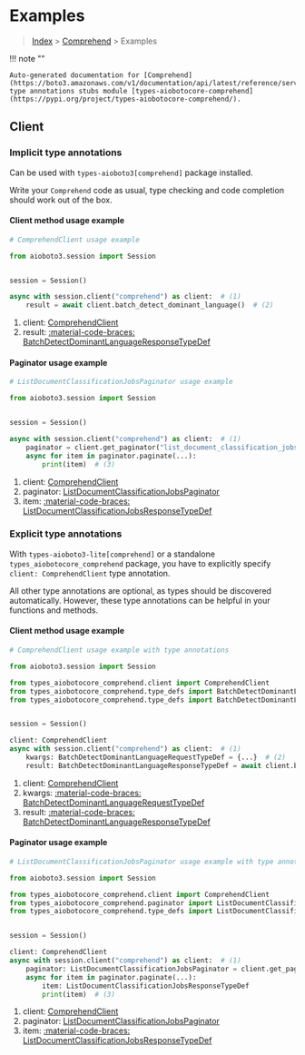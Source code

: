 # Examples

> [Index](../README.md) > [Comprehend](./README.md) > Examples

!!! note ""

    Auto-generated documentation for [Comprehend](https://boto3.amazonaws.com/v1/documentation/api/latest/reference/services/comprehend.html#comprehend)
    type annotations stubs module [types-aiobotocore-comprehend](https://pypi.org/project/types-aiobotocore-comprehend/).

## Client

### Implicit type annotations

Can be used with `types-aioboto3[comprehend]` package installed.

Write your `Comprehend` code as usual,
type checking and code completion should work out of the box.



#### Client method usage example

```python
# ComprehendClient usage example

from aioboto3.session import Session


session = Session()

async with session.client("comprehend") as client:  # (1)
    result = await client.batch_detect_dominant_language()  # (2)
```

1. client: [ComprehendClient](./client.md)
2. result: [:material-code-braces: BatchDetectDominantLanguageResponseTypeDef](./type_defs.md#batchdetectdominantlanguageresponsetypedef)



#### Paginator usage example

```python
# ListDocumentClassificationJobsPaginator usage example

from aioboto3.session import Session


session = Session()

async with session.client("comprehend") as client:  # (1)
    paginator = client.get_paginator("list_document_classification_jobs")  # (2)
    async for item in paginator.paginate(...):
        print(item)  # (3)
```

1. client: [ComprehendClient](./client.md)
2. paginator: [ListDocumentClassificationJobsPaginator](./paginators.md#listdocumentclassificationjobspaginator)
3. item: [:material-code-braces: ListDocumentClassificationJobsResponseTypeDef](./type_defs.md#listdocumentclassificationjobsresponsetypedef)




### Explicit type annotations

With `types-aioboto3-lite[comprehend]`
or a standalone `types_aiobotocore_comprehend` package, you have to explicitly specify
`client: ComprehendClient` type annotation.

All other type annotations are optional, as types should be discovered automatically.
However, these type annotations can be helpful in your functions and methods.


#### Client method usage example

```python
# ComprehendClient usage example with type annotations

from aioboto3.session import Session

from types_aiobotocore_comprehend.client import ComprehendClient
from types_aiobotocore_comprehend.type_defs import BatchDetectDominantLanguageResponseTypeDef
from types_aiobotocore_comprehend.type_defs import BatchDetectDominantLanguageRequestTypeDef


session = Session()

client: ComprehendClient
async with session.client("comprehend") as client:  # (1)
    kwargs: BatchDetectDominantLanguageRequestTypeDef = {...}  # (2)
    result: BatchDetectDominantLanguageResponseTypeDef = await client.batch_detect_dominant_language(**kwargs)  # (3)
```

1. client: [ComprehendClient](./client.md)
2. kwargs: [:material-code-braces: BatchDetectDominantLanguageRequestTypeDef](./type_defs.md#batchdetectdominantlanguagerequesttypedef)
3. result: [:material-code-braces: BatchDetectDominantLanguageResponseTypeDef](./type_defs.md#batchdetectdominantlanguageresponsetypedef)



#### Paginator usage example

```python
# ListDocumentClassificationJobsPaginator usage example with type annotations

from aioboto3.session import Session

from types_aiobotocore_comprehend.client import ComprehendClient
from types_aiobotocore_comprehend.paginator import ListDocumentClassificationJobsPaginator
from types_aiobotocore_comprehend.type_defs import ListDocumentClassificationJobsResponseTypeDef


session = Session()

client: ComprehendClient
async with session.client("comprehend") as client:  # (1)
    paginator: ListDocumentClassificationJobsPaginator = client.get_paginator("list_document_classification_jobs")  # (2)
    async for item in paginator.paginate(...):
        item: ListDocumentClassificationJobsResponseTypeDef
        print(item)  # (3)
```

1. client: [ComprehendClient](./client.md)
2. paginator: [ListDocumentClassificationJobsPaginator](./paginators.md#listdocumentclassificationjobspaginator)
3. item: [:material-code-braces: ListDocumentClassificationJobsResponseTypeDef](./type_defs.md#listdocumentclassificationjobsresponsetypedef)




